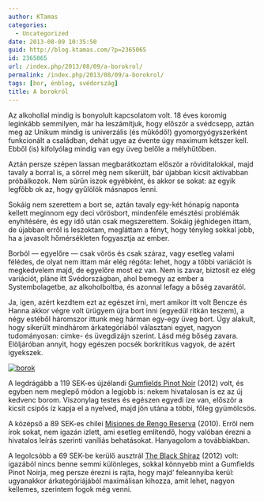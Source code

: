 ```yaml
---
author: KTamas
categories:
  - Uncategorized
date: 2013-08-09 10:35:50
guid: http://blog.ktamas.com/?p=2365065
id: 2365065
url: /index.php/2013/08/09/a-borokrol/
permalink: /index.php/2013/08/09/a-borokrol/
tags: [bor, énblog, svédország]
title: A borokról
---
```


Az alkohollal mindig is bonyolult kapcsolatom volt. 18 éves koromig leginkább semmilyen, már ha leszámítjuk, hogy először a svédcsepp, aztán meg az Unikum mindig is univerzális (és működő!) gyomorgyógyszerként funkcionált a családban, dehát ugye az évente úgy maximum kétszer kell. Ebből (is) kifolyólag mindig van egy üveg belőle a mélyhűtőben.

Aztán persze szépen lassan megbarátkoztam először a röviditalokkal, majd tavaly a borral is, a sörrel még nem sikerült, bár újabban kicsit aktívabban próbálkozok. Nem sűrűn iszok egyébként, és akkor se sokat: az egyik legfőbb ok az, hogy gyűlölök másnapos lenni.

Sokáig nem szerettem a bort se, aztán tavaly egy-két hónapig naponta kellett meginnom egy deci vörösbort, mindenféle emésztési problémák enyhítésére, és egy idő után csak megszerettem. Sokáig jéghidegen ittam, de újabban erről is leszoktam, megláttam a fényt, hogy tényleg sokkal jobb, ha a javasolt hőmérsékleten fogyasztja az ember.

Borból &#8212; egyelőre &#8212; csak vörös és csak száraz, vagy esetleg valami félédes, de olyat nem ittam már elég régóta: lehet, hogy a többi variációt is megkedvelem majd, de egyelőre most ez van. Nem is zavar, biztosít ez elég variációt, pláne itt Svédországban, ahol bemegy az ember a Systembolagetbe, az alkoholboltba, és azonnal lefagy a bőség zavarától.

Ja, igen, azért kezdtem ezt az egészet írni, mert amikor itt volt Bencze és Hanna akkor végre volt ürügyem újra bort inni (egyedül ritkán teszem), a négy estéből háromszor ittunk meg hárman egy-egy üveg bort. Úgy alakult, hogy sikerült mindhárom árkategóriából választani egyet, nagyon tudományosan: cimke- és üvegdizájn szerint. Lásd még bőség zavara. Elöljáróban annyit, hogy egészen pocsék borkritikus vagyok, de azért igyekszek.

[<img src="/wp-content/uploads/2013/08/2013-07-31-16.39.49-768x1024.jpg" alt="borok" width="625" height="833" class="aligncenter size-large wp-image-2365079" srcset="/wp-content/uploads/2013/08/2013-07-31-16.39.49-768x1024.jpg 768w, /wp-content/uploads/2013/08/2013-07-31-16.39.49-225x300.jpg 225w, /wp-content/uploads/2013/08/2013-07-31-16.39.49-624x832.jpg 624w" sizes="(max-width: 625px) 100vw, 625px" />](/wp-content/uploads/2013/08/2013-07-31-16.39.49.jpg)

A legdrágább a 119 SEK-es újzélandi [Gumfields Pinot Noir](http://www.systembolaget.se/Sok-dryck/Dryck/?varuNr=6407) (2012) volt, és egyben nem meglepő módon a legjobb is: nekem hivatalosan is ez az új kedvenc borom. Viszonylag testes és egészen egyedi íze van, először a kicsit csípős íz kapja el a nyelved, majd jön utána a többi, főleg gyümölcsös.

A középső a 89 SEK-es chilei [Misiones de Rengo Reserva](http://www.systembolaget.se/Sok-dryck/Dryck/?varuNr=6510) (2010). Erről nem írok sokat, nem igazán izlett, ami esetleg említendő, hogy valóban érezni a hivatalos leírás szerinti vaníliás behatásokat. Hanyagolom a továbbiakban. 

A legolcsóbb a 69 SEK-be kerülő ausztrál [The Black Shiraz](http://www.systembolaget.se/Sok-dryck/Dryck/?varuNr=6131) (2012) volt: igazából nincs benne semmi különleges, sokkal könnyebb mint a Gumfields Pinot Noirja, meg persze érezni is rajta, hogy majd&#8217; feleannyiba kerül: ugyanakkor árkategóriájából maximálisan kihozza, amit lehet, nagyon kellemes, szerintem fogok még venni.
